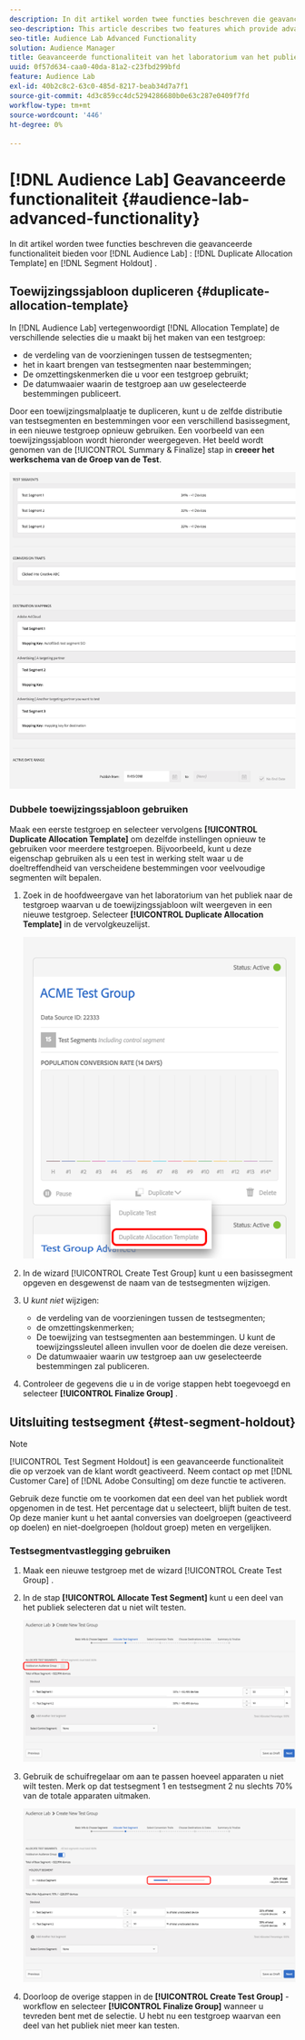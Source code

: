 ```yaml
---
description: In dit artikel worden twee functies beschreven die geavanceerde functionaliteit bieden voor Audience Lab Duplicate Allocation Template en Segment Holdout.
seo-description: This article describes two features which provide advanced functionality for Audience Lab  Duplicate Allocation Template and Segment Holdout.
seo-title: Audience Lab Advanced Functionality
solution: Audience Manager
title: Geavanceerde functionaliteit van het laboratorium van het publiek
uuid: 0f57d634-caa0-40da-81a2-c23fbd299bfd
feature: Audience Lab
exl-id: 40b2c8c2-63c0-485d-8217-beab34d7a7f1
source-git-commit: 4d3c859cc4dc5294286680b0e63c287e0409f7fd
workflow-type: tm+mt
source-wordcount: '446'
ht-degree: 0%

---
```


# [!DNL Audience Lab] Geavanceerde functionaliteit {#audience-lab-advanced-functionality}

In dit artikel worden twee functies beschreven die geavanceerde functionaliteit bieden voor [!DNL Audience Lab] : [!DNL Duplicate Allocation Template] en [!DNL Segment Holdout] .

## Toewijzingssjabloon dupliceren {#duplicate-allocation-template}

<!-- 
<p>The <b>Allocation Template</b> represents how you split a test group into test segments and the way the test segments are mapped to destinations. </p>
 -->

In [!DNL Audience Lab] vertegenwoordigt [!DNL Allocation Template] de verschillende selecties die u maakt bij het maken van een testgroep:

* de verdeling van de voorzieningen tussen de testsegmenten;
* het in kaart brengen van testsegmenten naar bestemmingen;
* De omzettingskenmerken die u voor een testgroep gebruikt;
* De datumwaaier waarin de testgroep aan uw geselecteerde bestemmingen publiceert.

Door een toewijzingsmalplaatje te dupliceren, kunt u de zelfde distributie van testsegmenten en bestemmingen voor een verschillend basissegment, in een nieuwe testgroep opnieuw gebruiken. Een voorbeeld van een toewijzingssjabloon wordt hieronder weergegeven. Het beeld wordt genomen van de [!UICONTROL Summary & Finalize] stap in **creeer het werkschema van de Groep van de Test**.

![](assets/allocation_template_3.png)

<!--
With the option to duplicate allocation templates, you can increase your productivity when running multivariate tests as part of multivariate campaigns.
-->

### Dubbele toewijzingssjabloon gebruiken

Maak een eerste testgroep en selecteer vervolgens **[!UICONTROL Duplicate Allocation Template]** om dezelfde instellingen opnieuw te gebruiken voor meerdere testgroepen. Bijvoorbeeld, kunt u deze eigenschap gebruiken als u een test in werking stelt waar u de doeltreffendheid van verscheidene bestemmingen voor veelvoudige segmenten wilt bepalen.

1. Zoek in de hoofdweergave van het laboratorium van het publiek naar de testgroep waarvan u de toewijzingssjabloon wilt weergeven in een nieuwe testgroep. Selecteer **[!UICONTROL Duplicate Allocation Template]** in de vervolgkeuzelijst.

   ![](assets/duplicate-allocation-template.png)

2. In de wizard [!UICONTROL Create Test Group] kunt u een basissegment opgeven en desgewenst de naam van de testsegmenten wijzigen.
3. U *kunt niet* wijzigen:

   * de verdeling van de voorzieningen tussen de testsegmenten;
   * de omzettingskenmerken;
   * De toewijzing van testsegmenten aan bestemmingen. U kunt de toewijzingssleutel alleen invullen voor de doelen die deze vereisen.
   * De datumwaaier waarin uw testgroep aan uw geselecteerde bestemmingen zal publiceren.

4. Controleer de gegevens die u in de vorige stappen hebt toegevoegd en selecteer **[!UICONTROL Finalize Group]** .

## Uitsluiting testsegment {#test-segment-holdout}

>[!NOTE]
>
>[!UICONTROL Test Segment Holdout] is een geavanceerde functionaliteit die op verzoek van de klant wordt geactiveerd. Neem contact op met [!DNL Customer Care] of [!DNL Adobe Consulting] om deze functie te activeren.

Gebruik deze functie om te voorkomen dat een deel van het publiek wordt opgenomen in de test. Het percentage dat u selecteert, blijft buiten de test. Op deze manier kunt u het aantal conversies van doelgroepen (geactiveerd op doelen) en niet-doelgroepen (holdout groep) meten en vergelijken.

<!--
<p>Note that this option is different to the control segment because it subtracts the percentage ................. You can withhold an audience group and still use a control segment. </p>
-->

### Testsegmentvastlegging gebruiken

1. Maak een nieuwe testgroep met de wizard [!UICONTROL Create Test Group] .
1. In de stap **[!UICONTROL Allocate Test Segment]** kunt u een deel van het publiek selecteren dat u niet wilt testen.

   ![&#x200B; Punt van de Lijst &#x200B;](assets/test-segment-holdout.png)

1. Gebruik de schuifregelaar om aan te passen hoeveel apparaten u niet wilt testen. Merk op dat testsegment 1 en testsegment 2 nu slechts 70% van de totale apparaten uitmaken.

   ![](assets/test-segment-holdout-selected.png)

1. Doorloop de overige stappen in de **[!UICONTROL Create Test Group]** -workflow en selecteer **[!UICONTROL Finalize Group]** wanneer u tevreden bent met de selectie. U hebt nu een testgroep waarvan een deel van het publiek niet meer kan testen.
